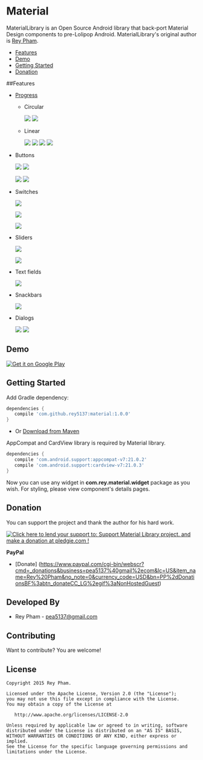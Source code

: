 Material
=====================
MaterialLibrary is an Open Source Android library that back-port Material Design components to pre-Lolipop Android. MaterialLibrary's original author is [Rey Pham](https://github.com/rey5137).

* [Features](#features)
* [Demo](#demo)
* [Getting Started](#getting-started)
* [Donation](#donation)

##Features
- [Progress](Progress)
    - Circular
    
        ![](https://github.com/rey5137/Material/blob/master/image/progress_circular_indeterminate.gif) ![](https://github.com/rey5137/Material/blob/master/image/progress_circular_determinate.gif)
    - Linear

        ![](https://github.com/rey5137/Material/blob/master/image/progress_linear_indeterminate.gif) 
        ![](https://github.com/rey5137/Material/blob/master/image/progress_linear_determinate.gif)
        ![](https://github.com/rey5137/Material/blob/master/image/progress_linear_query.gif)
        ![](https://github.com/rey5137/Material/blob/master/image/progress_linear_buffer.gif)

- Buttons
    
    ![](https://github.com/rey5137/Material/blob/master/image/button_raise_touch.gif) ![](https://github.com/rey5137/Material/blob/master/image/button_raise_wave.gif)

    ![](https://github.com/rey5137/Material/blob/master/image/fab_image.gif) ![](https://github.com/rey5137/Material/blob/master/image/fab_line.gif)   
     
- Switches

    ![](https://github.com/rey5137/Material/blob/master/image/cb.gif)

    ![](https://github.com/rey5137/Material/blob/master/image/rb.gif)

    ![](https://github.com/rey5137/Material/blob/master/image/switch.gif)

- Sliders

    ![](https://github.com/rey5137/Material/blob/master/image/slider_continuous.gif)

    ![](https://github.com/rey5137/Material/blob/master/image/slider_discrete.gif)

- Text fields

    ![](https://github.com/rey5137/Material/blob/master/image/textfield.gif)

- Snackbars
     
    ![](https://github.com/rey5137/Material/blob/master/image/snackbar.png)

- Dialogs

    ![](https://github.com/rey5137/Material/blob/master/image/dialog_3.png) ![](https://github.com/rey5137/Material/blob/master/image/dialog_4.png)

## Demo

<a href="https://play.google.com/store/apps/details?id=com.rey.material.demo">
  <img alt="Get it on Google Play"
       src="https://developer.android.com/images/brand/en_generic_rgb_wo_60.png" />
</a>

## Getting Started

Add Gradle dependency:

```gradle
dependencies {
   compile 'com.github.rey5137:material:1.0.0'
}
```

* Or
[Download from Maven](https://oss.sonatype.org/content/repositories/releases/com/github/rey5137/material/1.0.0/material-1.0.0.aar)

AppCompat and CardView library is required by Material library.

```gradle
dependencies {
   compile 'com.android.support:appcompat-v7:21.0.2'
   compile 'com.android.support:cardview-v7:21.0.3'
}
```
Now you can use any widget in **com.rey.material.widget** package as you wish. For styling, please view component's details pages.

## Donation
You can support the project and thank the author for his hard work.

<a href='https://pledgie.com/campaigns/28714'><img alt='Click here to lend your support to: Support Material Library project. and make a donation at pledgie.com !' src='https://pledgie.com/campaigns/28714.png?skin_name=chrome' border='0' ></a>

**PayPal**
- [Donate] (https://www.paypal.com/cgi-bin/webscr?cmd=_donations&business=pea5137%40gmail%2ecom&lc=US&item_name=Rey%20Pham&no_note=0&currency_code=USD&bn=PP%2dDonationsBF%3abtn_donateCC_LG%2egif%3aNonHostedGuest)

Developed By
------------

* Rey Pham - <pea5137@gmail.com>

Contributing
------------
Want to contribute? You are welcome!

License
--------

    Copyright 2015 Rey Pham.

    Licensed under the Apache License, Version 2.0 (the "License");
    you may not use this file except in compliance with the License.
    You may obtain a copy of the License at

       http://www.apache.org/licenses/LICENSE-2.0

    Unless required by applicable law or agreed to in writing, software
    distributed under the License is distributed on an "AS IS" BASIS,
    WITHOUT WARRANTIES OR CONDITIONS OF ANY KIND, either express or implied.
    See the License for the specific language governing permissions and
    limitations under the License.